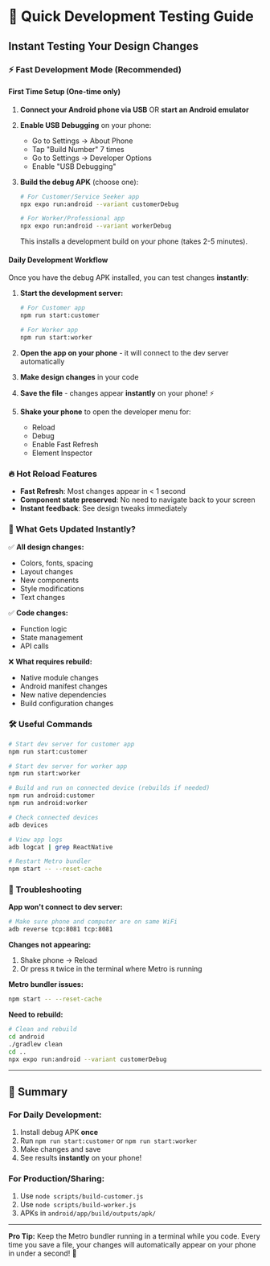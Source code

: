 # 🚀 Quick Development Testing Guide

## Instant Testing Your Design Changes

### ⚡ Fast Development Mode (Recommended)

#### First Time Setup (One-time only)

1. **Connect your Android phone via USB** OR **start an Android emulator**

2. **Enable USB Debugging** on your phone:
   - Go to Settings → About Phone
   - Tap "Build Number" 7 times
   - Go to Settings → Developer Options
   - Enable "USB Debugging"

3. **Build the debug APK** (choose one):

   ```bash
   # For Customer/Service Seeker app
   npx expo run:android --variant customerDebug
   
   # For Worker/Professional app
   npx expo run:android --variant workerDebug
   ```

   This installs a development build on your phone (takes 2-5 minutes).

#### Daily Development Workflow

Once you have the debug APK installed, you can test changes **instantly**:

1. **Start the development server:**

   ```bash
   # For Customer app
   npm run start:customer
   
   # For Worker app
   npm run start:worker
   ```

2. **Open the app on your phone** - it will connect to the dev server automatically

3. **Make design changes** in your code

4. **Save the file** - changes appear **instantly** on your phone! ⚡

5. **Shake your phone** to open the developer menu for:
   - Reload
   - Debug
   - Enable Fast Refresh
   - Element Inspector

### 🔥 Hot Reload Features

- **Fast Refresh**: Most changes appear in < 1 second
- **Component state preserved**: No need to navigate back to your screen
- **Instant feedback**: See design tweaks immediately

### 📱 What Gets Updated Instantly?

✅ **All design changes:**
- Colors, fonts, spacing
- Layout changes
- New components
- Style modifications
- Text changes

✅ **Code changes:**
- Function logic
- State management
- API calls

❌ **What requires rebuild:**
- Native module changes
- Android manifest changes
- New native dependencies
- Build configuration changes

### 🛠️ Useful Commands

```bash
# Start dev server for customer app
npm run start:customer

# Start dev server for worker app
npm run start:worker

# Build and run on connected device (rebuilds if needed)
npm run android:customer
npm run android:worker

# Check connected devices
adb devices

# View app logs
adb logcat | grep ReactNative

# Restart Metro bundler
npm start -- --reset-cache
```

### 🐛 Troubleshooting

**App won't connect to dev server:**
```bash
# Make sure phone and computer are on same WiFi
adb reverse tcp:8081 tcp:8081
```

**Changes not appearing:**
1. Shake phone → Reload
2. Or press `R` twice in the terminal where Metro is running

**Metro bundler issues:**
```bash
npm start -- --reset-cache
```

**Need to rebuild:**
```bash
# Clean and rebuild
cd android
./gradlew clean
cd ..
npx expo run:android --variant customerDebug
```

---

## 🎯 Summary

### For Daily Development:
1. Install debug APK **once**
2. Run `npm run start:customer` or `npm run start:worker`
3. Make changes and save
4. See results **instantly** on your phone!

### For Production/Sharing:
1. Use `node scripts/build-customer.js`
2. Use `node scripts/build-worker.js`
3. APKs in `android/app/build/outputs/apk/`

---

**Pro Tip:** Keep the Metro bundler running in a terminal while you code. Every time you save a file, your changes will automatically appear on your phone in under a second! 🚀

